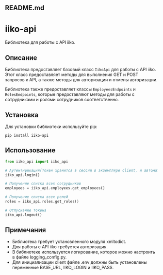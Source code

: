 ## README.md

# iiko-api

Библиотека для работы с API iiko.

## Описание

Библиотека предоставляет базовый класс `IikoApi` для работы с API iiko. Этот класс предоставляет методы для выполнения GET и POST запросов к API, а также методы для авторизации и отмены авторизации.

Библиотека также предоставляет классы `EmployeesEndpoints` и `RolesEndpoints`, которые предоставляют методы для работы с сотрудниками и ролями сотрудников соответственно.

## Установка

Для установки библиотеки используйте pip:

```
pip install iiko-api
```

## Использование

```python
from iiko_api import iiko_api

# Аутентификация(Токен хранится в сессии в экземпляре client, и автоматом прикладывается к запросам)
iiko_api.login()

# Получение списка всех сотрудников
employees = iiko_api.employees.get_employees()

# Получение списка всех ролей
roles = iiko_api.roles.get_roles()

# Отпускание токена
iiko_api.logout()
```

## Примечания

- Библиотека требует установленного модуля xmltodict.
- Для работы с API iiko требуется авторизация.
- В библиотеке используется логирование, которое можно настроить в файле logging_config.py.
- Для инициализации client файле .env должны быть установлены переменные BASE_URL, IIKO_LOGIN и IIKO_PASS.


